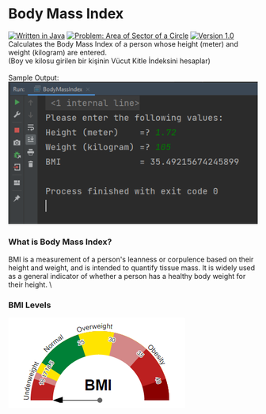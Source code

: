 # Body Mass Index
[![Written in Java](https://img.shields.io/badge/language-java-green)](#)
[![Problem: Area of Sector of a Circle](https://img.shields.io/badge/problem-BMI%20Calculation-important)](#)
[![Version 1.0](https://img.shields.io/badge/version-1.0-informational)](#)\
Calculates the Body Mass Index of a person whose height (meter) and weight (kilogram) are entered.\
(Boy ve kilosu girilen bir kişinin Vücut Kitle İndeksini hesaplar)\
\
Sample Output:\
[![Sample Output](/assets/images/bmi.png)](#)

### What is Body Mass Index?
BMI is a measurement of a person's leanness or corpulence based on their height and weight, and is intended to quantify tissue mass. It is widely used as a general indicator of whether a person has a healthy body weight for their height.
\
### BMI Levels
[![Sample Output](/assets/images/bmi_gauge.png)](#) 
